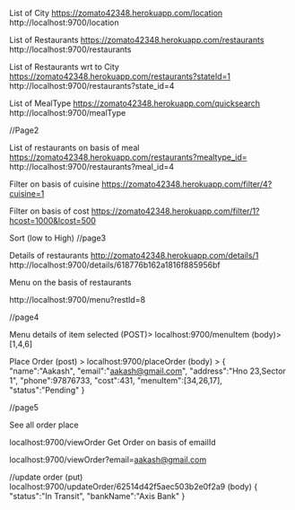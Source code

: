 List of City
https://zomato42348.herokuapp.com/location http://localhost:9700/location

List of Restaurants
https://zomato42348.herokuapp.com/restaurants http://localhost:9700/restaurants

List of Restaurants wrt to City
https://zomato42348.herokuapp.com/restaurants?stateId=1 http://localhost:9700/restaurants?state_id=4

List of MealType
https://zomato42348.herokuapp.com/quicksearch http://localhost:9700/mealType

//Page2

List of restaurants on basis of meal
https://zomato42348.herokuapp.com/restaurants?mealtype_id= http://localhost:9700/restaurants?meal_id=4

Filter on basis of cuisine
https://zomato42348.herokuapp.com/filter/4?cuisine=1

Filter on basis of cost
https://zomato42348.herokuapp.com/filter/1?hcost=1000&lcost=500

Sort (low to High)
//page3

Details of restaurants
http://zomato42348.herokuapp.com/details/1 http://localhost:9700/details/618776b162a1816f885956bf

Menu on the basis of restaurants

http://localhost:9700/menu?restId=8

//page4

Menu details of item selected (POST)> localhost:9700/menuItem (body)> [1,4,6]

Place Order (post) > localhost:9700/placeOrder (body) > { "name":"Aakash", "email":"aakash@gmail.com", "address":"Hno 23,Sector 1", "phone":97876733, "cost":431, "menuItem":[34,26,17], "status":"Pending" }

//page5

See all order place

localhost:9700/viewOrder Get Order on basis of emailId

localhost:9700/viewOrder?email=aakash@gmail.com

//update order (put) localhost:9700/updateOrder/62514d42f5aec503b2e0f2a9 (body) { "status":"In Transit", "bankName":"Axis Bank" }